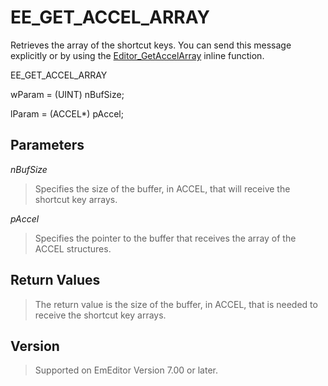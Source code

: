 # EE\_GET\_ACCEL\_ARRAY

Retrieves the array of the shortcut keys. You can send this message explicitly or by using the [Editor\_GetAccelArray](../macro/editor_getaccelarray) inline function.

EE\_GET\_ACCEL\_ARRAY

wParam = (UINT) nBufSize;

lParam = (ACCEL\*) pAccel;

## Parameters

_nBufSize_

> Specifies the size of the buffer, in ACCEL, that will receive the shortcut key arrays.

_pAccel_

> Specifies the pointer to the buffer that receives the array of the ACCEL structures.

## Return Values

> The return value is the size of the buffer, in ACCEL, that is needed to receive the shortcut key arrays.

## Version

> Supported on EmEditor Version 7.00 or later.